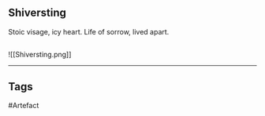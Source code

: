 ## Shiversting
Stoic visage, icy heart.
Life of sorrow, lived apart.
## 
![[Shiversting.png]]

---
## Tags
#Artefact
